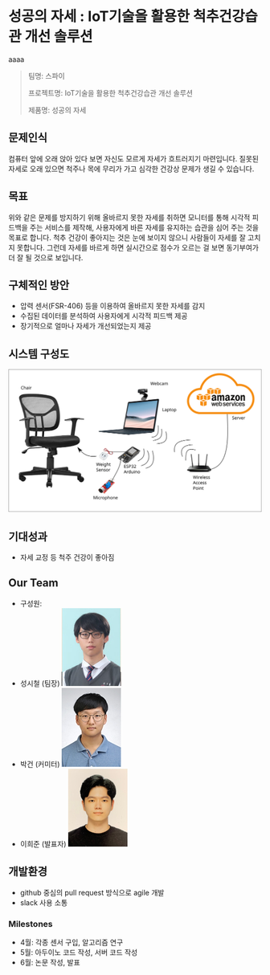 # 성공의 자세 : IoT기술을 활용한 척추건강습관 개선 솔루션


aaaa

> 팀명: 스파이
>
> 프로젝트명: IoT기술을 활용한 척추건강습관 개선 솔루션
>
> 제품명: 성공의 자세

## 문제인식

컴퓨터 앞에 오래 앉아 있다 보면 자신도 모르게 자세가 흐트러지기 마련입니다. 질못된 자세로 오래 있으면 척주나 목에 무리가 가고 심각한 건강상 문제가 생길 수 있습니다.

## 목표

위와 같은 문제를 방지하기 위해 올바르지 못한 자세를 취하면 모니터를 통해 시각적 피드백을 주는 서비스를 제작해, 사용자에게 바른 자세를 유지하는 습관을 심어 주는 것을 목표로 합니다. 척추 건강이 좋아지는 것은 눈에 보이지 않으니 사람들이 자세를 잘 고치지 못합니다. 그런데 자세를 바르게 하면 실시간으로 점수가 오르는 걸 보면 동기부여가 더 잘 될 것으로 보입니다.

## 구체적인 방안

* 압력 센서(FSR-406) 등을 이용하여 올바르지 못한 자세를 감지
* 수집된 데이터를 분석하여 사용자에게 시각적 피드백 제공
* 장기적으로 얼마나 자세가 개선되었는지 제공

## 시스템 구성도

![Diagram](img/drawing.png)

## 기대성과

* 자세 교정 등 척주 건강이 좋아짐

## Our Team

* 구성원:
* 성시철 (팀장) ![Sung](img/Sung.jpg)
* 박건 (커미터) ![Park](img/Park.jpg)
* 이희준 (발표자) ![Lee](img/Lee.jpg)

## 개발환경

* github 중심의 pull request 방식으로 agile 개발
* slack 사용 소통

### Milestones

* 4월: 각종 센서 구입, 알고리즘 연구
* 5월: 아두이노 코드 작성, 서버 코드 작성
* 6월: 논문 작성, 발표

